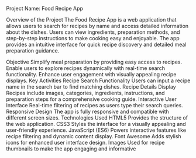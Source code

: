 Project Name:
Food Recipe App

Overview of the Project
The Food Recipe App is a web application that allows users to search for recipes by name and access detailed information about the dishes. Users can view ingredients, preparation methods, and step-by-step instructions to make cooking easy and enjoyable. The app provides an intuitive interface for quick recipe discovery and detailed meal preparation guidance.

Objective
Simplify meal preparation by providing easy access to recipes.
Enable users to explore recipes dynamically with real-time search functionality.
Enhance user engagement with visually appealing recipe displays.
Key Activities
Recipe Search Functionality
Users can input a recipe name in the search bar to find matching dishes.
Recipe Details Display
Recipes include images, categories, ingredients, instructions, and preparation steps for a comprehensive cooking guide.
Interactive User Interface
Real-time filtering of recipes as users type their search queries.
Responsive Design
The app is fully responsive and compatible with different screen sizes.
Technologies Used
HTML5
Provides the structure of the web application.
CSS3
Styles the interface for a visually appealing and user-friendly experience.
JavaScript (ES6)
Powers interactive features like recipe filtering and dynamic content display.
Font Awesome
Adds stylish icons for enhanced user interface design.
Images
Used for recipe thumbnails to make the app engaging and informative
